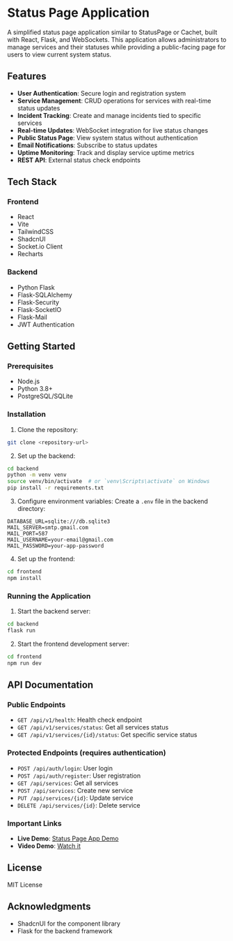 # Status Page Application

A simplified status page application similar to StatusPage or Cachet, built with React, Flask, and WebSockets. This application allows administrators to manage services and their statuses while providing a public-facing page for users to view current system status.

## Features

- **User Authentication**: Secure login and registration system
- **Service Management**: CRUD operations for services with real-time status updates
- **Incident Tracking**: Create and manage incidents tied to specific services
- **Real-time Updates**: WebSocket integration for live status changes
- **Public Status Page**: View system status without authentication
- **Email Notifications**: Subscribe to status updates
- **Uptime Monitoring**: Track and display service uptime metrics
- **REST API**: External status check endpoints

## Tech Stack

### Frontend
- React
- Vite
- TailwindCSS
- ShadcnUI
- Socket.io Client
- Recharts

### Backend
- Python Flask
- Flask-SQLAlchemy
- Flask-Security
- Flask-SocketIO
- Flask-Mail
- JWT Authentication

## Getting Started

### Prerequisites
- Node.js
- Python 3.8+
- PostgreSQL/SQLite

### Installation

1. Clone the repository:
```bash
git clone <repository-url>
```

2. Set up the backend:
```bash
cd backend
python -m venv venv
source venv/bin/activate  # or `venv\Scripts\activate` on Windows
pip install -r requirements.txt
```

3. Configure environment variables:
Create a `.env` file in the backend directory:
```env
DATABASE_URL=sqlite:///db.sqlite3
MAIL_SERVER=smtp.gmail.com
MAIL_PORT=587
MAIL_USERNAME=your-email@gmail.com
MAIL_PASSWORD=your-app-password
```

4. Set up the frontend:
```bash
cd frontend
npm install
```

### Running the Application

1. Start the backend server:
```bash
cd backend
flask run
```

2. Start the frontend development server:
```bash
cd frontend
npm run dev
```

## API Documentation

### Public Endpoints

- `GET /api/v1/health`: Health check endpoint
- `GET /api/v1/services/status`: Get all services status
- `GET /api/v1/services/{id}/status`: Get specific service status

### Protected Endpoints (requires authentication)

- `POST /api/auth/login`: User login
- `POST /api/auth/register`: User registration
- `GET /api/services`: Get all services
- `POST /api/services`: Create new service
- `PUT /api/services/{id}`: Update service
- `DELETE /api/services/{id}`: Delete service

### Important Links

- **Live Demo**: [Status Page App Demo](https://status-page-nine-indol.vercel.app/)
- **Video Demo**: [Watch it](https://drive.google.com/drive/folders/1yeZNQtB6N2Ks4MlAiWVbFLE7E5GXc5RF)

## License

MIT License


## Acknowledgments

- ShadcnUI for the component library
- Flask for the backend framework
